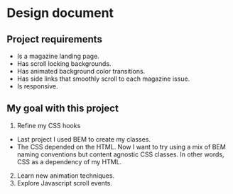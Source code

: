 # Design document

## Project requirements
- Is a magazine landing page.
- Has scroll locking backgrounds.
- Has animated background color transitions.
- Has side links that smoothly scroll to each magazine issue.
- Is responsive.

## My goal with this project
1. Refine my CSS hooks
  - Last project I used BEM to create my classes.
  - The CSS depended on the HTML.
Now I want to try using a mix of BEM naming conventions but content agnostic CSS classes. In other words, CSS as a dependency of my HTML.
2. Learn new animation techniques.
3. Explore Javascript scroll events.
